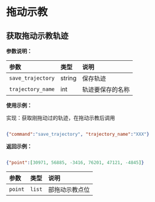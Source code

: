 # 拖动示教

## 获取拖动示教轨迹

**参数说明：**

| 参数                    | 类型 | 说明                            |
|:----------------------|:---|:------------------------------|
|`save_trajectory`| string |保存轨迹|
|`trajectory_name`| int |轨迹要保存的名称|


**使用示例：**

实现：获取刚拖动过的轨迹，在拖动示教后调用

```json

{"command":"save_trajectory", "trajectory_name":"XXX"}

```

**返回示例：**

```json

{"point":[30971, 56885, -3416, 76201, 47121, -4845]}

```

| 参数                | 类型     | 说明      |
|:------------------|:-------|:----------------------------------------|
|`point`            | `list` | 部拖动示教点位 |
